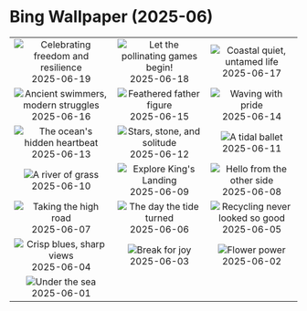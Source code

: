 # Bing Wallpaper (2025-06)

|  |  |  |
|:---:|:---:|:---:|
| ![](https://www.bing.com/th?id=OHR.TexasCapitol_EN-US1992205396_400x240.jpg "Celebrating freedom and resilience") 2025-06-19 | ![](https://www.bing.com/th?id=OHR.AsianSwallowtail_EN-US1924189362_400x240.jpg "Let the pollinating games begin!") 2025-06-18 | ![](https://www.bing.com/th?id=OHR.CumberlandOaks_EN-US1850139942_400x240.jpg "Coastal quiet, untamed life") 2025-06-17 |
| ![](https://www.bing.com/th?id=OHR.SeaTurtleBrazil_EN-US1789042400_400x240.jpg "Ancient swimmers, modern struggles") 2025-06-16 | ![](https://www.bing.com/th?id=OHR.RheaDad_EN-US1643943847_400x240.jpg "Feathered father figure") 2025-06-15 | ![](https://www.bing.com/th?id=OHR.FlagCapitolDC_EN-US1553861171_400x240.jpg "Waving with pride") 2025-06-14 |
| ![](https://www.bing.com/th?id=OHR.SanMiguelAzores_EN-US2785372768_400x240.jpg "The ocean's hidden heartbeat") 2025-06-13 | ![](https://www.bing.com/th?id=OHR.BigBendChisos_EN-US9433220487_400x240.jpg "Stars, stone, and solitude") 2025-06-12 | ![](https://www.bing.com/th?id=OHR.FlamingosNamibia_EN-US9397449472_400x240.jpg "A tidal ballet") 2025-06-11 |
| ![](https://www.bing.com/th?id=OHR.AerialEverglades_EN-US9045585896_400x240.jpg "A river of grass") 2025-06-10 | ![](https://www.bing.com/th?id=OHR.DubrovnikTwilight_EN-US9005720216_400x240.jpg "Explore King's Landing") 2025-06-09 | ![](https://www.bing.com/th?id=OHR.StellarSeaLions_EN-US8941740506_400x240.jpg "Hello from the other side") 2025-06-08 |
| ![](https://www.bing.com/th?id=OHR.PacificCrestTrail_EN-US8903844619_400x240.jpg "Taking the high road") 2025-06-07 | ![](https://www.bing.com/th?id=OHR.NormandyBeach_EN-US8863709180_400x240.jpg "The day the tide turned") 2025-06-06 | ![](https://www.bing.com/th?id=OHR.OlivaresMural_EN-US8824492734_400x240.jpg "Recycling never looked so good") 2025-06-05 |
| ![](https://www.bing.com/th?id=OHR.CalaLuna_EN-US8760708047_400x240.jpg "Crisp blues, sharp views") 2025-06-04 | ![](https://www.bing.com/th?id=OHR.BicyclesUtrecht_EN-US8449213938_400x240.jpg "Break for joy") 2025-06-03 | ![](https://www.bing.com/th?id=OHR.EchinaceaButterfly_EN-US8404044892_400x240.jpg "Flower power") 2025-06-02 |
| ![](https://www.bing.com/th?id=OHR.GrandeTerreReef_EN-US8351815569_400x240.jpg "Under the sea") 2025-06-01 |  |  |
